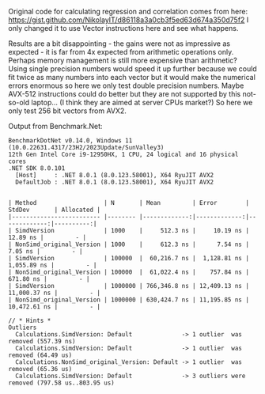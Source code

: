 Original code for calculating regression and correlation comes from here: https://gist.github.com/NikolayIT/d86118a3a0cb3f5ed63d674a350d75f2
I only changed it to use Vector instructions here and see what happens.

Results are a bit disappointing - the gains were not as impressive as expected - it is far from 4x expected from arithmetic operations only.
Perhaps memory management is still more expensive than arithmetic?
Using single precision numbers would speed it up further because we could fit twice as many numbers into each vector but it would make the numerical errors enormous
so here we only test double precision numbers.
Maybe AVX-512 instructions could do better but they are not supported by this not-so-old laptop... (I think they are aimed at server CPUs market?)
So here we only test 256 bit vectors from AVX2.

Output from Benchmark.Net:

```
BenchmarkDotNet v0.14.0, Windows 11 (10.0.22631.4317/23H2/2023Update/SunValley3)
12th Gen Intel Core i9-12950HX, 1 CPU, 24 logical and 16 physical cores
.NET SDK 8.0.101
  [Host]     : .NET 8.0.1 (8.0.123.58001), X64 RyuJIT AVX2
  DefaultJob : .NET 8.0.1 (8.0.123.58001), X64 RyuJIT AVX2


| Method                   | N       | Mean         | Error        | StdDev       | Allocated |
|------------------------- |-------- |-------------:|-------------:|-------------:|----------:|
| SimdVersion              | 1000    |     512.3 ns |     10.19 ns |     12.89 ns |         - |
| NonSimd_original_Version | 1000    |     612.3 ns |      7.54 ns |      7.05 ns |         - |
| SimdVersion              | 100000  |  60,216.7 ns |  1,128.81 ns |  1,055.89 ns |         - |
| NonSimd_original_Version | 100000  |  61,022.4 ns |    757.84 ns |    671.80 ns |         - |
| SimdVersion              | 1000000 | 766,346.8 ns | 12,409.13 ns | 11,000.37 ns |         - |
| NonSimd_original_Version | 1000000 | 630,424.7 ns | 11,195.85 ns | 10,472.61 ns |         - |

// * Hints *
Outliers
  Calculations.SimdVersion: Default              -> 1 outlier  was  removed (557.39 ns)
  Calculations.SimdVersion: Default              -> 1 outlier  was  removed (64.49 us)
  Calculations.NonSimd_original_Version: Default -> 1 outlier  was  removed (65.36 us)
  Calculations.SimdVersion: Default              -> 3 outliers were removed (797.58 us..803.95 us)
```
